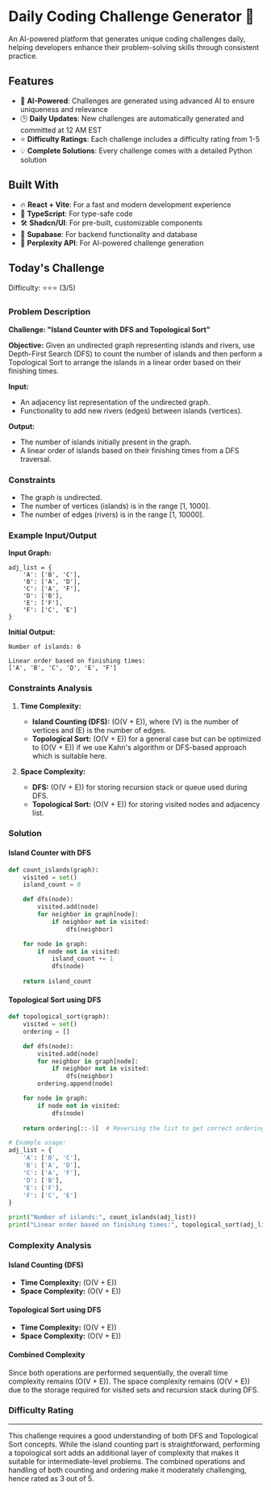# Daily Coding Challenge Generator 🚀

An AI-powered platform that generates unique coding challenges daily, helping developers enhance their problem-solving skills through consistent practice.

## Features

- 🤖 **AI-Powered**: Challenges are generated using advanced AI to ensure uniqueness and relevance
- 🕒 **Daily Updates**: New challenges are automatically generated and committed at 12 AM EST
- ⭐ **Difficulty Ratings**: Each challenge includes a difficulty rating from 1-5
- 💡 **Complete Solutions**: Every challenge comes with a detailed Python solution

## Built With

- 🔥 **React + Vite**: For a fast and modern development experience
- 🔷 **TypeScript**: For type-safe code
- 🛠️ **Shadcn/UI**: For pre-built, customizable components
- 🔌 **Supabase**: For backend functionality and database
- 🤖 **Perplexity API**: For AI-powered challenge generation

## Today's Challenge

Difficulty: ⭐⭐⭐ (3/5)

### Problem Description

**Challenge: "Island Counter with DFS and Topological Sort"**

**Objective:**
Given an undirected graph representing islands and rivers, use Depth-First Search (DFS) to count the number of islands and then perform a Topological Sort to arrange the islands in a linear order based on their finishing times.

**Input:**
- An adjacency list representation of the undirected graph.
- Functionality to add new rivers (edges) between islands (vertices).

**Output:**
- The number of islands initially present in the graph.
- A linear order of islands based on their finishing times from a DFS traversal.

### Constraints
- The graph is undirected.
- The number of vertices (islands) is in the range [1, 1000].
- The number of edges (rivers) is in the range [1, 10000].

### Example Input/Output

**Input Graph:**
```
adj_list = {
    'A': ['B', 'C'],
    'B': ['A', 'D'],
    'C': ['A', 'F'],
    'D': ['B'],
    'E': ['F'],
    'F': ['C', 'E']
}
```

**Initial Output:**
```
Number of islands: 6

Linear order based on finishing times:
['A', 'B', 'C', 'D', 'E', 'F']
```

### Constraints Analysis

1. **Time Complexity:**
   - **Island Counting (DFS):** \(O(V + E)\), where \(V\) is the number of vertices and \(E\) is the number of edges.
   - **Topological Sort:** \(O(V + E)\) for a general case but can be optimized to \(O(V + E)\) if we use Kahn's algorithm or DFS-based approach which is suitable here.

2. **Space Complexity:**
   - **DFS:** \(O(V + E)\) for storing recursion stack or queue used during DFS.
   - **Topological Sort:** \(O(V + E)\) for storing visited nodes and adjacency list.

### Solution

#### Island Counter with DFS
```python
def count_islands(graph):
    visited = set()
    island_count = 0

    def dfs(node):
        visited.add(node)
        for neighbor in graph[node]:
            if neighbor not in visited:
                dfs(neighbor)

    for node in graph:
        if node not in visited:
            island_count += 1
            dfs(node)
    
    return island_count
```

#### Topological Sort using DFS
```python
def topological_sort(graph):
    visited = set()
    ordering = []

    def dfs(node):
        visited.add(node)
        for neighbor in graph[node]:
            if neighbor not in visited:
                dfs(neighbor)
        ordering.append(node)

    for node in graph:
        if node not in visited:
            dfs(node)
    
    return ordering[::-1]  # Reversing the list to get correct ordering

# Example usage:
adj_list = {
    'A': ['B', 'C'],
    'B': ['A', 'D'],
    'C': ['A', 'F'],
    'D': ['B'],
    'E': ['F'],
    'F': ['C', 'E']
}

print("Number of islands:", count_islands(adj_list))
print("Linear order based on finishing times:", topological_sort(adj_list))
```

### Complexity Analysis

#### Island Counting (DFS)
- **Time Complexity:** \(O(V + E)\)
- **Space Complexity:** \(O(V + E)\)

#### Topological Sort using DFS
- **Time Complexity:** \(O(V + E)\)
- **Space Complexity:** \(O(V + E)\)

#### Combined Complexity
Since both operations are performed sequentially, the overall time complexity remains \(O(V + E)\). The space complexity remains \(O(V + E)\) due to the storage required for visited sets and recursion stack during DFS.

### Difficulty Rating
****

This challenge requires a good understanding of both DFS and Topological Sort concepts. While the island counting part is straightforward, performing a topological sort adds an additional layer of complexity that makes it suitable for intermediate-level problems. The combined operations and handling of both counting and ordering make it moderately challenging, hence rated as 3 out of 5.